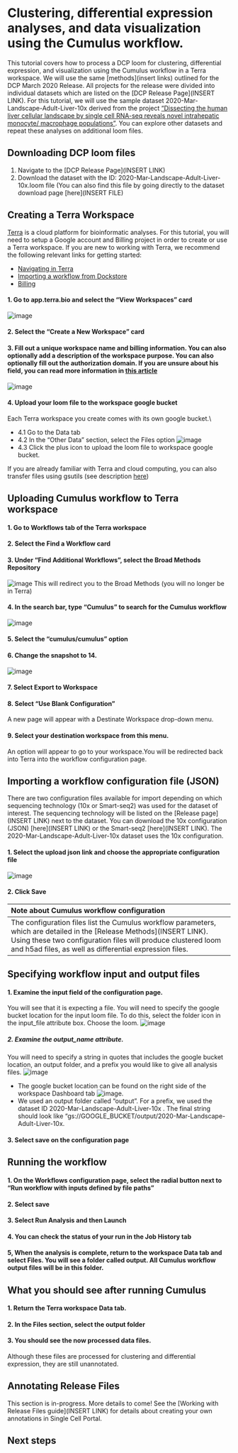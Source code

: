 #  Clustering, differential expression analyses, and data visualization using the Cumulus workflow. 
This tutorial covers how to process a DCP loom for clustering, differential expression, and visualization using the Cumulus workflow in a Terra workspace. We will use the same [methods](insert links) outlined for the DCP March 2020 Release. All projects for the release were divided into individual datasets which are listed on the [DCP Release Page](INSERT LINK). For this tutorial, we will use the sample dataset 2020-Mar-Landscape-Adult-Liver-10x derived from the project [“Dissecting the human liver cellular landscape by single cell RNA-seq reveals novel intrahepatic monocyte/ macrophage populations”](https://data.humancellatlas.org/explore/projects/4d6f6c96-2a83-43d8-8fe1-0f53bffd4674). You can explore other datasets and repeat these analyses on additional loom files.

## Downloading DCP loom files
1. Navigate to the [DCP Release Page](INSERT LINK)
2. Download the dataset with the ID: 2020-Mar-Landscape-Adult-Liver-10x.loom file (You can also find this file by going directly to the dataset download page [here](INSERT FILE)

## Creating a Terra Workspace
[Terra](app.terra.bio) is a cloud platform for bioinformatic analyses. For this tutorial, you will need to setup a Google account and Billing project in order to create or use a Terra workspace. If you are new to working with Terra, we recommend the following relevant links for getting started:
- [Navigating in Terra](https://support.terra.bio/hc/en-us/articles/360022704371)
- [Importing a workflow from Dockstore](https://support.terra.bio/hc/en-us/articles/360039827191)
- [Billing](https://support.terra.bio/hc/en-us/articles/360026182251)

#### 1. Go to app.terra.bio and select the “View Workspaces” card
![image](_images/01_new_workspace_card.png)

#### 2. Select the “Create a New Workspace” card
#### 3. Fill out a unique workspace name and billing information. You can also optionally add a description of the workspace purpose. You can also optionally fill out the authorization domain. If you are unsure about his field, you can read more information in [this article](https://support.terra.bio/hc/en-us/articles/360026775691)
![image](_images/02_new_workspace_info.png)

#### 4. Upload your loom file to the workspace google bucket
Each Terra workspace you create comes with its own google bucket.\
   *  4.1 Go to the Data tab
   *  4.2 In the “Other Data” section, select the Files option
![image](_images/03_other_files_section.png)
   *  4.3 Click the plus icon to upload the loom file to workspace google bucket.

If you are already familiar with Terra and cloud computing, you can also transfer files using gsutils (see description [here](https://support.terra.bio/hc/en-us/articles/360024056512))

## Uploading Cumulus workflow to Terra workspace
#### 1. Go to Workflows tab of the Terra workspace
#### 2. Select the Find a Workflow card
#### 3. Under “Find Additional Workflows”, select the Broad Methods Repository
![image](_images/04_Find_Addnl_Workflows.png)
This will redirect you to the Broad Methods (you will no longer be in Terra)
#### 4. In the search bar, type “Cumulus” to search for the Cumulus workflow
![image](_images/05_Find_Cumulus.png)
#### 5. Select the “cumulus/cumulus” option
#### 6. Change the snapshot to 14.
![image](_images/07_snapshot14_export.png)
#### 7. Select Export to Workspace
#### 8. Select “Use Blank Configuration”
A new page will appear with a Destinate Workspace drop-down menu. 
#### 9. Select your destination workspace from this menu. 
An option will appear to go to your workspace.You will be redirected back into Terra into the workflow configuration page. 

## Importing a workflow configuration file (JSON)
There are two configuration files available for import depending on which sequencing technology (10x or Smart-seq2)  was used for the dataset of interest. The sequencing technology will be listed on the [Release page](INSERT LINK) next to the dataset. 
You can download the 10x configuration (JSON) [here](INSERT LINK) or the Smart-seq2  [here](INSERT LINK). The 2020-Mar-Landscape-Adult-Liver-10x dataset uses the 10x configuration.

#### 1. Select the upload json link and choose the appropriate configuration file
![image](_images/08_json_upload.png)

#### 2. Click Save

| Note about Cumulus workflow configuration |
| :-- |
| The configuration files list the Cumulus workflow parameters, which are detailed in the [Release Methods](INSERT LINK). Using these two configuration files will produce clustered loom and h5ad files, as well as differential expression files. |

## Specifying workflow input and output files

#### 1. Examine the input field of the configuration page. 
You will see that it is expecting a file. You will need to specify the google bucket location for the input loom file. To do this, select the folder icon in the input_file attribute box. Choose the loom. 
![image](_images/09_input_file.png)

##### 2. Examine the output_name attribute. 
You will need to specify a string in quotes that includes the google bucket location, an output folder, and a prefix you would like to give all analysis files. ![image](_images/10_output_name.png)
- The google bucket location can be found on the right side of the workspace Dashboard tab ![image](_images/11_Dashboard_google_bucket). 
- We used an output folder called “output”. For a prefix, we used the dataset ID 2020-Mar-Landscape-Adult-Liver-10x . The final string should look like “gs://GOOGLE_BUCKET/output/2020-Mar-Landscape-Adult-Liver-10x.


#### 3. Select save on the configuration page

## Running the workflow

#### 1. On the Workflows configuration page, select the radial button next to “Run workflow with inputs defined by file paths”
#### 2. Select save
#### 3. Select Run Analysis and then Launch
#### 4. You can check the status of your run in the Job History tab
#### 5, When the analysis is complete, return to the workspace Data tab and select Files. You will see a folder called output. All Cumulus workflow output files will be in this folder.

## What you should see after running Cumulus
#### 1. Return the Terra workspace Data tab.
#### 2. In the Files section, select the output folder
#### 3. You should see the now processed data files. 
Although these files are processed for clustering and differential expression, they are still unannotated. 

## Annotating Release Files
This section is in-progress. More details to come! See the [Working with Release Files guide](INSERT LINK) for details about creating your own annotations in Single Cell Portal.

## Next steps
